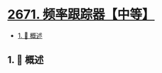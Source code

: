 # [2671. 频率跟踪器【中等】](https://github.com/Tdahuyou/TNotes.leetcode/tree/main/notes/2671.%20%E9%A2%91%E7%8E%87%E8%B7%9F%E8%B8%AA%E5%99%A8%E3%80%90%E4%B8%AD%E7%AD%89%E3%80%91)

<!-- region:toc -->

- [1. 📝 概述](#1--概述)

<!-- endregion:toc -->

## 1. 📝 概述
